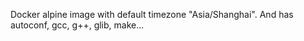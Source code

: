 Docker alpine image with default timezone "Asia/Shanghai".
And has autoconf, gcc, g++, glib, make...

